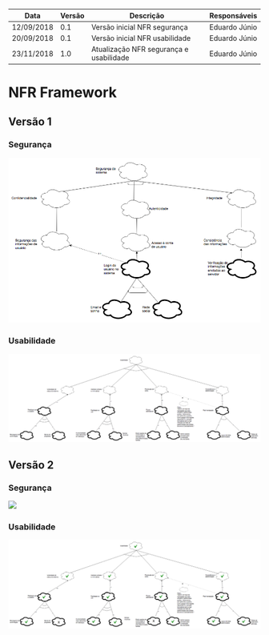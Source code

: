 Data | Versão | Descrição | Responsáveis
-- | -- | -- | --
12/09/2018 | 0.1 | Versão inicial NFR segurança| Eduardo Júnio
20/09/2018 | 0.1 | Versão inicial NFR usabilidade| Eduardo Júnio
23/11/2018 | 1.0 | Atualização NFR segurança e usabilidade| Eduardo Júnio


# NFR Framework

## Versão 1

### Segurança 
<a href="../../../../imagens/nfr-seguranca.png"><img src="../../../../imagens/nfr-seguranca.png"></a>

### Usabilidade 
<a href="../../../../imagens/nfr-usabilidade.png"><img src="../../../../imagens/nfr-usabilidade.png"></a>

## Versão 2

### Segurança
<a href="../../../../imagens/nfr-segurança.jpg"><img src="../../../../imagens/nfr-segurança.jpg"></a>

### Usabilidade
<a href="../../../../imagens/nfr-usabilidade2.jpg"><img src="../../../../imagens/nfr-usabilidade2.jpg"></a>

